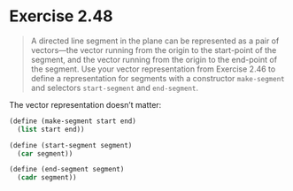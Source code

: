 # Exercise 2.48

> A directed line segment in the plane can be represented as a pair of vectors—the vector running from the origin to the start-point of the segment, and the vector running from the origin to the end-point of the segment.
> Use your vector representation from Exercise 2.46 to define a representation for segments with a constructor `make-segment` and selectors `start-segment` and `end-segment`.



The vector representation doesn’t matter:
```scheme
(define (make-segment start end)
  (list start end))

(define (start-segment segment)
  (car segment))

(define (end-segment segment)
  (cadr segment))
```
